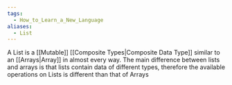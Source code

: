 ```yaml
---
tags:
  - How_to_Learn_a_New_Language
aliases:
  - List
---
```

A List is a [[Mutable]] [[Composite Types|Composite Data Type]] similar to an [[Arrays|Array]] in almost every way. The main difference between lists and arrays is that lists contain data of different types, therefore the available operations on Lists is different than that of Arrays